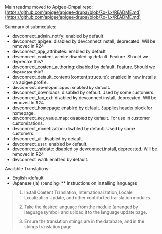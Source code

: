 Main readme moved to Apigee-Drupal repo: [https://github.com/apigee/apigee-drupal/blob/7.x-1.x/README.md](https://github.com/apigee/apigee-drupal/blob/7.x-1.x/README.md)

Summary of submodules:
* devconnect_admin_notify: enabled by default
* devconnect_apigee: disabled by devconnect.install, deprecated. Will be removed in R24
* devconnect_app_attributes: enabled by default
* devconnect_content_admin: disabled by default. Feature. Should we deprecate this?
* devconnect_content_authoring: disabled by default. Feature. Should we deprecate this?
* devconnect_default_content/{content,structure}: enabled in new installs via apigee.profile.
* devconnect_developer_apps: enabled by default.
* devconnect_downloads: disabled by default. Used by some customers.
* devconnect_faq_ext: disabled by devconnect.install, deprecated. Will be removed in R24
* devconnect_homepage: enabled by default. Supplies header block for homepage.
* devconnect_key_value_map: disabled by default. For use in customer customizations.
* devconnect_monetization: disabled by default. Used by some customers.
* devconnect_ui: disabled by default.
* devconnect_user: enabled by default.
* devconnect_validate: disabled by devconnect.install, deprecated. Will be removed in R24.
* devconnect_wadl: enabled by default.

Available Translations:

* English (default)
* Japanese (ja) (pending)
** Instructions on installing languages
> 1) Install Content Translation, Internationalization, Locale, Localization Update, and other contributed
> translation modules.
>
> 2) Take the desired language from the module (arranged by language symbol)
> and upload it to the language update page.
>
> 3) Ensure the translation strings are in the database, and in the strings translation page.


